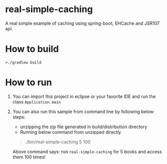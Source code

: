 # real-simple-caching
A real simple example of caching using spring-boot, EHCache and JSR107 api.

# How to build

    >./gradlew build

# How to run
1. You can import this project in eclipse or your favorite IDE and run the class `Application.main`
2. You can also run this sample from command line by following below steps: 
    *  unzipping the zip file generated in build/distribution directory
    *  Running below command from unzipped directly
    
    
      > ./bin/real-simple-caching 5 100 
      
   Above command says: run `real-simple-caching` for 5 books and access them 100 times!
   
